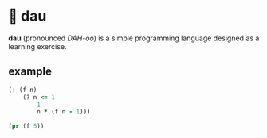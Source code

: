 # 🎲 dau

**dau** (pronounced _DAH-oo_) is a simple programming language designed as a learning exercise.

## example

```clojure
(: (f n)
    (? n <= 1
        1
        n * (f n - 1)))

(pr (f 5))
```
